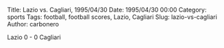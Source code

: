 Title: Lazio vs. Cagliari, 1995/04/30
Date: 1995/04/30 00:00
Category: sports
Tags: football, football scores, Lazio, Cagliari
Slug: lazio-vs-cagliari
Author: carbonero


Lazio 0 - 0 Cagliari
